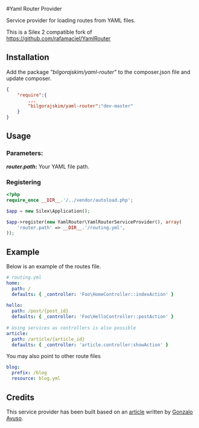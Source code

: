 #Yaml Router Provider

Service provider for loading routes from YAML files. 

This is a Silex 2 compatible fork of https://github.com/rafamaciel/YamlRouter

## Installation

Add the package *"bilgorajskim/yaml-router"* to the composer.json file and update composer.

```json
{
    "require":{
        ...
        "bilgorajskim/yaml-router":"dev-master"
    }
}
```

## Usage

### Parameters:
***router.path:*** Your YAML file path.
### Registering

```php
<?php
require_once __DIR__.'/../vendor/autoload.php';

$app = new Silex\Application();

$app->register(new YamlRouter\YamlRouterServiceProvider(), array(
    'router.path' => __DIR__.'/routing.yml',
));
```

## Example

Below is an example of the routes file.

```yaml
# routing.yml
home:
  path: /
  defaults: { _controller: 'Foo\HomeController::indexAction' }
 
hello:
  path: /post/{post_id}
  defaults: { _controller: 'Foo\HelloController::postAction' }
  
# Using services as controllers is also possible
article:
  path: /article/{article_id}
  defaults: { _controller: 'article.controller:showAction' }
```

You may also point to other route files
```yaml
blog:
  prefix: /blog
  resource: blog.yml
```
## Credits
This service provider has been built based on an [article](http://gonzalo123.com/2013/03/04/scaling-silex-applications-part-ii-using-routecollection/) written by [Gonzalo Ayuso](https://github.com/gonzalo123).
